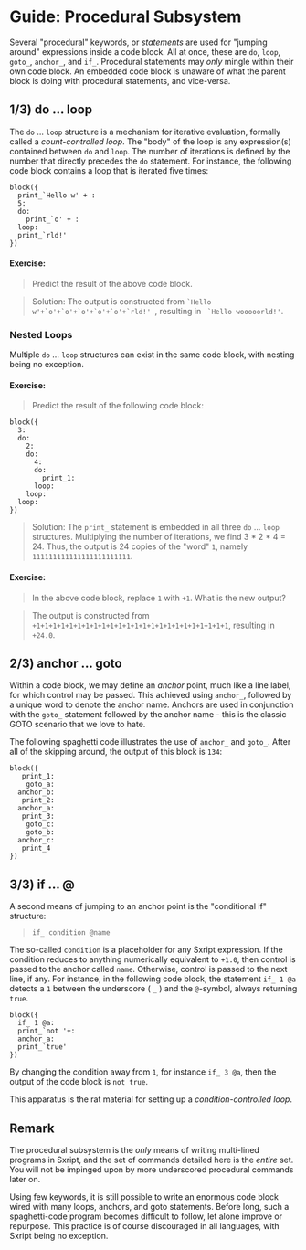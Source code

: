 # Guide: Procedural Subsystem

Several "procedural" keywords, or *statements* are used for "jumping around" expressions inside  a code block. All at once, these are `do`, `loop`, `goto_`, `anchor_`, and `if_`. Procedural statements may *only* mingle within their own code block. An embedded code block is unaware of what the parent block is doing with procedural statements, and vice-versa.

## 1/3) do ... loop

The `do` ... `loop` structure is a mechanism for iterative evaluation, formally called a *count-controlled loop*. The "body" of the loop is any expression(s) contained between `do` and `loop`. The number of iterations is defined by the number that directly precedes the `do` statement. For instance, the following code block contains a loop that is iterated five times:

```
block({
  print_`Hello w' + :
  5:
  do:
    print_`o' + :
  loop:
  print_`rld!'
})
```

#### Exercise:

> Predict the result of the above code block.

> Solution: The output is constructed from ``` `Hello w'+`o'+`o'+`o'+`o'+`o'+`rld!'  ```, resulting in ``` `Hello wooooorld!'```.

### Nested Loops

Multiple `do` ... `loop` structures can exist in the same code block, with nesting being no exception.

#### Exercise:

> Predict the result of the following code block:
```
block({
  3:
  do:
    2:
    do:
      4:
      do:
        print_1:
      loop:
    loop:
  loop:
})
```
> Solution: The `print_` statement is embedded in all three `do` ... `loop` structures. Multiplying the number of iterations, we find 3 * 2 * 4 = 24. Thus, the output is 24 copies of the "word" `1`, namely `111111111111111111111111`.

#### Exercise:

> In the above code block, replace `1` with `+1`. What is the new output?

> The output is constructed from `+1+1+1+1+1+1+1+1+1+1+1+1+1+1+1+1+1+1+1+1+1+1+1+1`, resulting in `+24.0`.

## 2/3) anchor ... goto

Within a code block, we may define an *anchor* point, much like a line label, for which control may be passed. This achieved using `anchor_`, followed by a unique word to denote the anchor name. Anchors are used in conjunction with the `goto_` statement followed by the anchor name - this is the classic GOTO scenario that we love to hate. 

The following spaghetti code illustrates the use of `anchor_` and `goto_`. After all of the skipping around, the output of this block is `134`:

```
block({
   print_1:
    goto_a:
  anchor_b:
   print_2:
  anchor_a:
   print_3:
    goto_c:
    goto_b:
  anchor_c:
   print_4
})
```

## 3/3) if ... @

A second means of jumping to an anchor point is the "conditional if" structure:

> `if_ condition @name`

The so-called `condition` is a placeholder for any Sxript expression. If the condition reduces to anything numerically equivalent to `+1.0`, then control is passed to the anchor called `name`. Otherwise, control is passed to the next line, if any. For instance, in the following code block, the statement `if_ 1 @a` detects a `1` between the underscore ( `_` ) and the `@`-symbol, always returning `true`.

```
block({
  if_ 1 @a:
  print_`not '+:
  anchor_a:
  print_`true'
})
```

By changing the condition away from `1`, for instance `if_ 3 @a`, then the output of the code block is `not true`.

This apparatus is the rat material for setting up a *condition-controlled loop*.

## Remark

The procedural subsystem is the *only* means of writing multi-lined programs in Sxript, and the set of commands detailed here is the *entire* set. You will not be impinged upon by more underscored procedural commands later on.

Using few keywords, it is still possible to write an enormous code block wired with many loops, anchors, and goto statements. Before long, such a spaghetti-code program becomes difficult to follow, let alone improve or repurpose. This practice is of course discouraged in all languages, with Sxript being no exception.